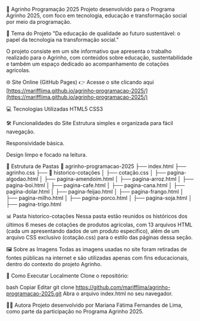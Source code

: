🌱 Agrinho Programação 2025
Projeto desenvolvido para o Programa Agrinho 2025, com foco em tecnologia, educação e transformação social por meio da programação.

📌 Tema do Projeto
"Da educação de qualidade ao futuro sustentável: o papel da tecnologia na transformação social."

O projeto consiste em um site informativo que apresenta o trabalho realizado para o Agrinho, com conteúdos sobre educação, sustentabilidade e também um espaço dedicado ao acompanhamento de cotações agrícolas.

🌐 Site Online (GitHub Pages)
👉 Acesse o site clicando aqui
[https://marifflima.github.io/agrinho-programacao-2025/](https://marifflima.github.io/agrinho-programacao-2025/)

💻 Tecnologias Utilizadas
HTML5
CSS3

🛠️ Funcionalidades do Site
Estrutura simples e organizada para fácil navegação.

Responsividade básica.

Design limpo e focado na leitura.

📂 Estrutura de Pastas
📁 agrinho-programacao-2025
├── index.html
├── agrinho.css
├── 📁 historico-cotações
│   ├── cotação.css
│   ├── pagina-algodao.html
│   ├── pagina-amendoim.html
│   ├── pagina-arroz.html
│   ├── pagina-boi.html
│   ├── pagina-cafe.html
│   ├── pagina-cana.html
│   ├── pagina-dolar.html
│   ├── pagina-feijao.html
│   ├── pagina-frango.html
│   ├── pagina-milho.html
│   ├── pagina-porco.html
│   ├── pagina-soja.html
│   ├── pagina-trigo.html


📊 Pasta historico-cotações
Nessa pasta estão reunidos os históricos dos últimos 6 meses de cotações de produtos agrícolas, com 13 arquivos HTML (cada um apresentando dados de um produto específico), além de um arquivo CSS exclusivo (cotação.css) para o estilo das páginas dessa seção.

🖼️ Sobre as Imagens
Todas as imagens usadas no site foram retiradas de fontes públicas na internet e são utilizadas apenas com fins educacionais, dentro do contexto do projeto Agrinho.

🌟 Como Executar Localmente
Clone o repositório:

bash
Copiar
Editar
git clone https://github.com/marifflima/agrinho-programacao-2025.git
Abra o arquivo index.html no seu navegador.

👩‍💻 Autora
Projeto desenvolvido por Mariana Fátima Fernandes de Lima, como parte da participação no Programa Agrinho 2025.
